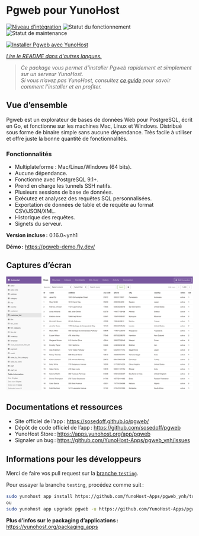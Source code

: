 <!--
Nota bene : ce README est automatiquement généré par <https://github.com/YunoHost/apps/tree/master/tools/readme_generator>
Il NE doit PAS être modifié à la main.
-->

# Pgweb pour YunoHost

[![Niveau d’intégration](https://dash.yunohost.org/integration/pgweb.svg)](https://ci-apps.yunohost.org/ci/apps/pgweb/) ![Statut du fonctionnement](https://ci-apps.yunohost.org/ci/badges/pgweb.status.svg) ![Statut de maintenance](https://ci-apps.yunohost.org/ci/badges/pgweb.maintain.svg)

[![Installer Pgweb avec YunoHost](https://install-app.yunohost.org/install-with-yunohost.svg)](https://install-app.yunohost.org/?app=pgweb)

*[Lire le README dans d'autres langues.](./ALL_README.md)*

> *Ce package vous permet d’installer Pgweb rapidement et simplement sur un serveur YunoHost.*  
> *Si vous n’avez pas YunoHost, consultez [ce guide](https://yunohost.org/install) pour savoir comment l’installer et en profiter.*

## Vue d’ensemble

Pgweb est un explorateur de bases de données Web pour PostgreSQL, écrit en Go, et fonctionne sur les machines Mac, Linux et Windows. Distribué sous forme de binaire simple sans aucune dépendance. Très facile à utiliser et offre juste la bonne quantité de fonctionnalités.

### Fonctionnalités

- Multiplateforme : Mac/Linux/Windows (64 bits).
- Aucune dépendance.
- Fonctionne avec PostgreSQL 9.1+.
- Prend en charge les tunnels SSH natifs.
- Plusieurs sessions de base de données.
- Exécutez et analysez des requêtes SQL personnalisées.
- Exportation de données de table et de requête au format CSV/JSON/XML.
- Historique des requêtes.
- Signets du serveur.


**Version incluse :** 0.16.0~ynh1

**Démo :** <https://pgweb-demo.fly.dev/>

## Captures d’écran

![Capture d’écran de Pgweb](./doc/screenshots/screenshot.png)

## Documentations et ressources

- Site officiel de l’app : <https://sosedoff.github.io/pgweb/>
- Dépôt de code officiel de l’app : <https://github.com/sosedoff/pgweb>
- YunoHost Store : <https://apps.yunohost.org/app/pgweb>
- Signaler un bug : <https://github.com/YunoHost-Apps/pgweb_ynh/issues>

## Informations pour les développeurs

Merci de faire vos pull request sur la [branche `testing`](https://github.com/YunoHost-Apps/pgweb_ynh/tree/testing).

Pour essayer la branche `testing`, procédez comme suit :

```bash
sudo yunohost app install https://github.com/YunoHost-Apps/pgweb_ynh/tree/testing --debug
ou
sudo yunohost app upgrade pgweb -u https://github.com/YunoHost-Apps/pgweb_ynh/tree/testing --debug
```

**Plus d’infos sur le packaging d’applications :** <https://yunohost.org/packaging_apps>
